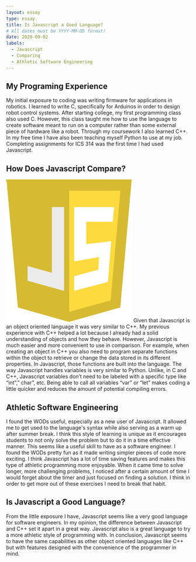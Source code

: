 ```yaml
---
layout: essay
type: essay
title: Is Javascript a Good Language?
# All dates must be YYYY-MM-DD format!
date: 2020-09-02
labels:
  - Javascript
  - Comparing 
  - Athletic Software Engineering 
---
```


## My Programing Experience

My initial exposure to coding was writing firmware for applications in robotics. I learned to write C, specifically for Arduinos in order to design robot control systems. After starting college, my first programming class also used C. However, this class taught me how to use the language to create software meant to run on a computer rather than some external piece of hardware like a robot. Through my coursework I also learned C++. In my free time I have also been teaching myself Python to use at my job. Completing assignments for ICS 314 was the first time I had used Javascript.

## How Does Javascript Compare?

<img class="ui tiny left circular floated image" src="../images/J.png">
Given that Javascript is an object oriented language it was very similar to C++. My previous experience with C++ helped a lot because I already had a solid understanding of objects and how they behave. However, Javascript is much easier and more convenient to use in comparison. For example, when creating an object in C++ you also need to program 
separate functions within the object to retrieve or change the data stored in its different properties. In Javascript, those functions are built into the language. 
The way Javascript handles variables is very similar to Python. Unlike, in C and C++, Javascript variables don’t need to be labeled with a specific type like “int”,” char”, etc. Being able to call all variables “var” or “let” makes coding a little quicker and reduces the amount of potential compiling errors. 


## Athletic Software Engineering

I found the WODs useful, especially as a new user of Javascript. It allowed me to get used to the language's syntax while also serving as a warm up after summer break. I think this style of learning is unique as it encourages students to not only solve the problem but to do it in a time effective manner. This seems like a useful skill to have as a software engineer. 
I found the WODs pretty fun as it made writing simpler pieces of code more exciting. I think Javascript has a lot of time saving features and makes this type of athletic programming more enjoyable. When it came time to solve longer, more challenging problems, I noticed after a certain amount of time I would forget about the timer and just focused on finding a solution. I think in order to get more out of these exercises I need to break that habit.

## Is Javascript a Good Language?

From the little exposure I have, Javascript seems like a very good language for software engineers. In my opinion, the difference between Javascript and C++ set it apart in a great way. Javascript also is a great language to try a more athletic style of programming with. In conclusion, Javascript seems to have the same capabilities as other object oriented languages like C++ but with features designed with the convenience of the programmer in mind.
